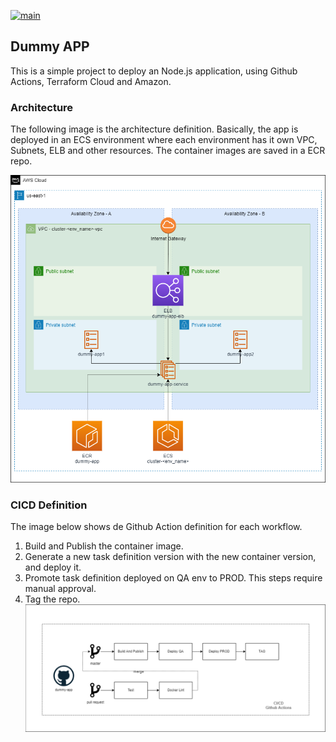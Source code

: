 [![main](https://github.com/andersondario/dummy-app/actions/workflows/main.yml/badge.svg?branch=master)](https://github.com/andersondario/dummy-app/actions/workflows/main.yml)

## Dummy APP
This is a simple project to deploy an Node.js application, using Github Actions, Terraform Cloud and Amazon. 

### Architecture
The following image is the architecture definition. Basically, the app is deployed in an ECS environment where each environment has it own VPC, Subnets, ELB and other resources. The container images are saved in a ECR repo.

![architecture](assets/app-arch.drawio.png "Dummy App CICD")

### CICD Definition
The image below shows de Github Action definition for each workflow. 
1. Build and Publish the container image.
2. Generate a new task definition version with the new container version, and deploy it.
3. Promote task definition deployed on QA env to PROD. This steps require manual approval.
4. Tag the repo.
![architecture](assets/app-cicd-app.drawio.png "Dummy App CICD")

